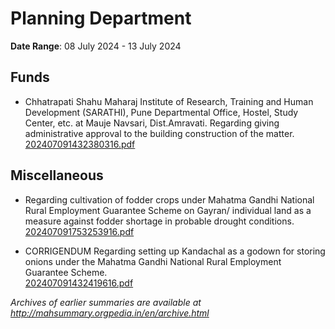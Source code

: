 # Planning Department

**Date Range**: 08 July 2024 - 13 July 2024


## Funds
- Chhatrapati Shahu Maharaj Institute of Research, Training and Human Development (SARATHI), Pune Departmental Office, Hostel, Study Center, etc. at Mauje Navsari, Dist.Amravati. Regarding giving administrative approval to the building construction of the matter.\
  [202407091432380316.pdf](https://gr.maharashtra.gov.in/Site/Upload/Government%20Resolutions/English/202407091432380316....pdf)

## Miscellaneous
- Regarding cultivation of fodder crops under Mahatma Gandhi National Rural Employment Guarantee Scheme on Gayran/ individual land as a measure against fodder shortage in probable drought conditions.\
  [202407091753253916.pdf](https://gr.maharashtra.gov.in/Site/Upload/Government%20Resolutions/English/202407091753253916.pdf)

- CORRIGENDUM Regarding setting up Kandachal as a godown for storing onions under the Mahatma Gandhi National Rural Employment Guarantee Scheme.\
  [202407091432419616.pdf](https://gr.maharashtra.gov.in/Site/Upload/Government%20Resolutions/English/202407091432419616.pdf)


*Archives of earlier summaries are available at http://mahsummary.orgpedia.in/en/archive.html*